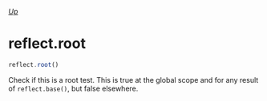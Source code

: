 *[Up](../reflection.md)*

# reflect.root

```js
reflect.root()
```

Check if this is a root test. This is true at the global scope and for any result of `reflect.base()`, but false elsewhere.
